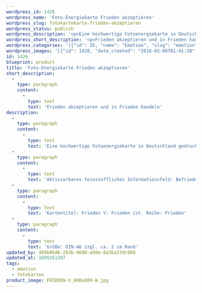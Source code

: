 ```yaml
---
wordpress_id: 1426
wordpress_name: 'Foto-Energiekarte Frieden akzeptieren'
wordpress_slug: fotokartekarte-frieden-akzeptieren
wordpress_status: publish
wordpress_description: '<p>Eine hochwertige Fotoenergiekarte in Deutschland gedruckt und in Handarbeit laminiert.  Sie ist in Postkartengröße (DIN-A6) gut zu transportieren und kann auch auf den Körper aufgelegt werden.</p><p>Aktivierbares feinstoffliches Informationsfeld: Befriedung - Frieden - Annahme: Frieden akzeptieren, in Frieden sein und friedvoll handeln.</p><p>Kartentitel: Frieden V: Frieden ist. Reihe: Frieden</p><p>Größe: DIN-A6 zzgl. ca. 2 cm Rand<br />Andere Formate sind individuell für Sie innerhalb weniger Tage herstellbar. Bitte kontaktieren Sie uns hierfür unter <a href="mailto:info@elvedenverlag.de">info@elvedenverlag.de</a>.</p><p><a href="https://my.feenbaum.de/anwendung-energiebilder-foto-laminiert/">Anwendungshinweise</a>      <a href="https://my.feenbaum.de/produktinformationen-fotokarten/">Produktinformationen</a></p>'
wordpress_short_description: '<p>Frieden akzeptieren und in Frieden handeln<br /><em>Hinweis: Das Wasserzeichen „Elveden Verlag Energiebild“ wird nicht mit gedruckt</em></p>'
wordpress_categories: '[{"id": 35, "name": "Emotion", "slug": "emotion"}, {"id": 23, "name": "Fotokarten", "slug": "fotokarten"}]'
wordpress_images: '[{"id": 1420, "date_created": "2016-03-06T01:41:28", "date_created_gmt": "2016-03-05T23:41:28", "date_modified": "2016-03-06T01:41:28", "date_modified_gmt": "2016-03-05T23:41:28", "src": "https://my.feenbaum.de/wp-content/uploads/2016/03/FRIEDEN-V_800x800-W.jpg", "name": "FRIEDEN-V_800x800-W", "alt": ""}]'
id: 1426
blueprint: product
title: 'Foto-Energiekarte Frieden akzeptieren'
short_description:
  -
    type: paragraph
    content:
      -
        type: text
        text: 'Frieden akzeptieren und in Frieden handeln'
description:
  -
    type: paragraph
    content:
      -
        type: text
        text: 'Eine hochwertige Fotoenergiekarte in Deutschland gedruckt und in Handarbeit laminiert.  Sie ist in Postkartengröße (DIN-A6) gut zu transportieren und kann auch auf den Körper aufgelegt werden.'
  -
    type: paragraph
    content:
      -
        type: text
        text: 'Aktivierbares feinstoffliches Informationsfeld: Befriedung - Frieden - Annahme: Frieden akzeptieren, in Frieden sein und friedvoll handeln.'
  -
    type: paragraph
    content:
      -
        type: text
        text: 'Kartentitel: Frieden V: Frieden ist. Reihe: Frieden'
  -
    type: paragraph
    content:
      -
        type: text
        text: 'Größe: DIN-A6 zzgl. ca. 2 cm Rand'
updated_by: 489b06db-283b-4690-a50e-8a3ba37dc968
updated_at: 1685351307
tags:
  - emotion
  - fotokarten
product_image: FRIEDEN-V_800x800-W.jpg
---
```

